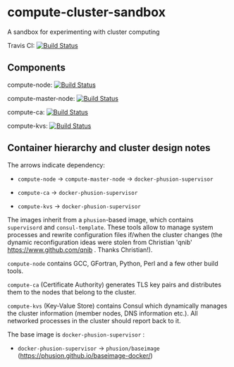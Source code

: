 # compute-cluster-sandbox
A sandbox for experimenting with cluster computing

Travis CI: [![Build Status](https://travis-ci.org/ocramz/compute-cluster-sandbox.svg?branch=master)](https://travis-ci.org/ocramz/compute-cluster-sandbox)




## Components

compute-node: [![Build Status](https://travis-ci.org/ocramz/compute-node.svg?branch=master)](https://travis-ci.org/ocramz/compute-node)

compute-master-node: [![Build Status](https://travis-ci.org/ocramz/compute-master-node.svg?branch=master)](https://travis-ci.org/ocramz/compute-master-node)

compute-ca: [![Build Status](https://travis-ci.org/ocramz/compute-ca.svg?branch=master)](https://travis-ci.org/ocramz/compute-ca)

compute-kvs: [![Build Status](https://travis-ci.org/ocramz/compute-kvs.svg?branch=master)](https://travis-ci.org/ocramz/compute-kvs)



## Container hierarchy and cluster design notes

The arrows indicate dependency:

* `compute-node` -> `compute-master-node` -> `docker-phusion-supervisor`

* `compute-ca` -> `docker-phusion-supervisor`

* `compute-kvs` -> `docker-phusion-supervisor`

The images inherit from a `phusion`-based image, which contains `supervisord` and `consul-template`. These tools allow to manage system processes and rewrite configuration files if/when the cluster changes (the dynamic reconfiguration ideas were stolen from Christian 'qnib' https://www.github.com/qnib . Thanks Christian!).

`compute-node` contains GCC, GFortran, Python, Perl and a few other build tools.

`compute-ca` (Certificate Authority) generates TLS key pairs and distributes them to the nodes that belong to the cluster.

`compute-kvs` (Key-Value Store) contains Consul which dynamically manages the cluster information (member nodes, DNS information etc.). All networked processes in the cluster should report back to it.

The base image is `docker-phusion-supervisor` :

* `docker-phusion-supervisor` -> `phusion/baseimage` (https://phusion.github.io/baseimage-docker/)

